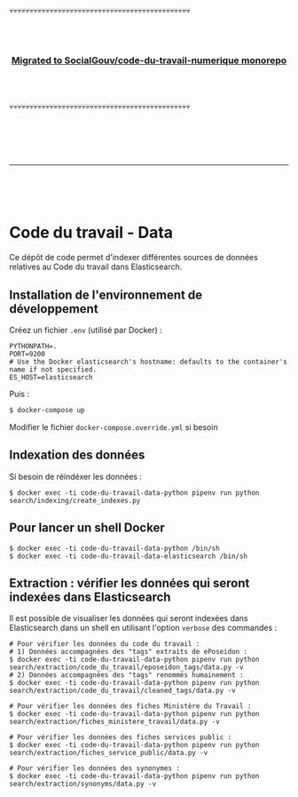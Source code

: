 :skull::skull::skull::skull::skull::skull::skull::skull::skull::skull::skull::skull::skull::skull::skull::skull::skull::skull::skull::skull::skull::skull::skull::skull::skull::skull::skull::skull::skull::skull::skull::skull::skull::skull::skull::skull::skull::skull::skull::skull::skull::skull::skull::skull::skull:

<br>
<br>

<h3 align=center><a href=https://github.com/SocialGouv/code-du-travail-numerique/tree/master/packages/code-du-travail-data>Migrated to SocialGouv/code-du-travail-numerique monorepo</a></h3>

<br>
<br>

:skull::skull::skull::skull::skull::skull::skull::skull::skull::skull::skull::skull::skull::skull::skull::skull::skull::skull::skull::skull::skull::skull::skull::skull::skull::skull::skull::skull::skull::skull::skull::skull::skull::skull::skull::skull::skull::skull::skull::skull::skull::skull::skull::skull::skull:

<br>
<br>
<br>
<br>

---

<br>
<br>
<br>

# Code du travail - Data

Ce dépôt de code permet d'indexer différentes sources de données relatives au Code du travail dans Elasticsearch.

## Installation de l'environnement de développement

Créez un fichier `.env` (utilisé par Docker) :

```shell
PYTHONPATH=.
PORT=9200
# Use the Docker elasticsearch's hostname: defaults to the container's name if not specified.
ES_HOST=elasticsearch
```

Puis :

```bash
$ docker-compose up
```

Modifier le fichier `docker-compose.override.yml` si besoin

## Indexation des données

Si besoin de réindéxer les données :

```shell
$ docker exec -ti code-du-travail-data-python pipenv run python search/indexing/create_indexes.py
```

## Pour lancer un shell Docker

```shell
$ docker exec -ti code-du-travail-data-python /bin/sh
$ docker exec -ti code-du-travail-data-elasticsearch /bin/sh
```

## Extraction : vérifier les données qui seront indexées dans Elasticsearch

Il est possible de visualiser les données qui seront indexées dans Elasticsearch dans un shell en utilisant l'option `verbose` des commandes :

```shell
# Pour vérifier les données du code du travail :
# 1) Données accompagnées des "tags" extraits de ePoseidon :
$ docker exec -ti code-du-travail-data-python pipenv run python search/extraction/code_du_travail/eposeidon_tags/data.py -v
# 2) Données accompagnées des "tags" renommés humainement :
$ docker exec -ti code-du-travail-data-python pipenv run python search/extraction/code_du_travail/cleaned_tags/data.py -v

# Pour vérifier les données des fiches Ministère du Travail :
$ docker exec -ti code-du-travail-data-python pipenv run python search/extraction/fiches_ministere_travail/data.py -v

# Pour vérifier les données des fiches services public :
$ docker exec -ti code-du-travail-data-python pipenv run python search/extraction/fiches_service_public/data.py -v

# Pour vérifier les données des synonymes :
$ docker exec -ti code-du-travail-data-python pipenv run python search/extraction/synonyms/data.py -v
```
